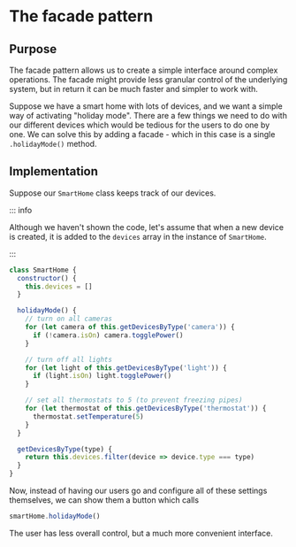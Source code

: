 # The facade pattern

<Vimeo id="123" />

## Purpose

The facade pattern allows us to create a simple interface around complex
operations. The facade might provide less granular control of the underlying
system, but in return it can be much faster and simpler to work with.

Suppose we have a smart home with lots of devices, and we want a simple way of
activating "holiday mode". There are a few things we need to do with our
different devices which would be tedious for the users to do one by one. We can
solve this by adding a facade - which in this case is a single `.holidayMode()`
method.

## Implementation

Suppose our `SmartHome` class keeps track of our devices.

::: info

Although we haven't shown the code, let's assume that when a new device is
created, it is added to the `devices` array in the instance of `SmartHome`.

:::

```js
class SmartHome {
  constructor() {
    this.devices = []
  }

  holidayMode() {
    // turn on all cameras
    for (let camera of this.getDevicesByType('camera')) {
      if (!camera.isOn) camera.togglePower()
    }

    // turn off all lights
    for (let light of this.getDevicesByType('light')) {
      if (light.isOn) light.togglePower()
    }

    // set all thermostats to 5 (to prevent freezing pipes)
    for (let thermostat of this.getDevicesByType('thermostat')) {
      thermostat.setTemperature(5)
    }
  }

  getDevicesByType(type) {
    return this.devices.filter(device => device.type === type)
  }
}
```

Now, instead of having our users go and configure all of these settings
themselves, we can show them a button which calls

```js
smartHome.holidayMode()
```

The user has less overall control, but a much more convenient interface.
